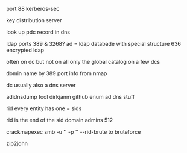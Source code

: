 port 88
kerberos-sec

key distribution server

look up pdc record in dns

ldap ports  389 & 3268?
ad = ldap databade with special structure
636 encrypted ldap

often on dc but not on all
only the global catalog on a few dcs

domin name by 389 port info from nmap

dc usually also a dns server

adidnsdump tool dirkjanm github
enum ad dns stuff

rid every entity has one = sids

rid is the end of the sid
domain admins 512

crackmapexec smb <IP> -u '' -p '' --rid-brute
to bruteforce

zip2john 

